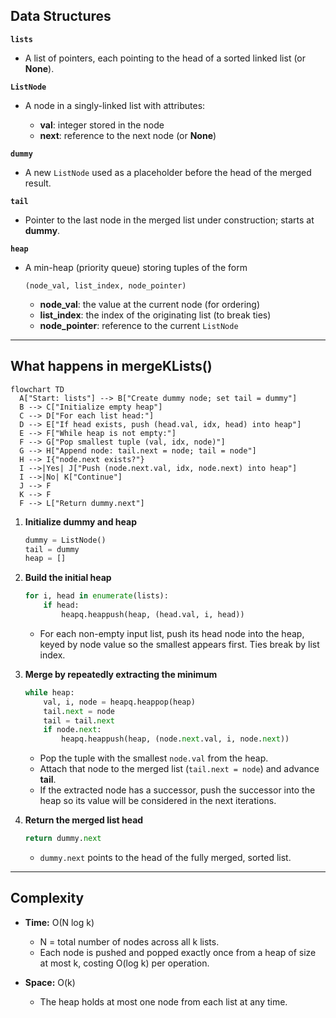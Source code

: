 ## Data Structures

**`lists`**

* A list of pointers, each pointing to the head of a sorted linked list (or **None**).

**`ListNode`**

* A node in a singly-linked list with attributes:

  * **val**: integer stored in the node
  * **next**: reference to the next node (or **None**)

**`dummy`**

* A new `ListNode` used as a placeholder before the head of the merged result.

**`tail`**

* Pointer to the last node in the merged list under construction; starts at **dummy**.

**`heap`**

* A min-heap (priority queue) storing tuples of the form

  ```
  (node_val, list_index, node_pointer)
  ```

  * **node\_val**: the value at the current node (for ordering)
  * **list\_index**: the index of the originating list (to break ties)
  * **node\_pointer**: reference to the current `ListNode`

---

## What happens in mergeKLists()

```mermaid
flowchart TD
  A["Start: lists"] --> B["Create dummy node; set tail = dummy"]
  B --> C["Initialize empty heap"]
  C --> D["For each list head:"]
  D --> E["If head exists, push (head.val, idx, head) into heap"]
  E --> F["While heap is not empty:"]
  F --> G["Pop smallest tuple (val, idx, node)"]
  G --> H["Append node: tail.next = node; tail = node"]
  H --> I{"node.next exists?"}
  I -->|Yes| J["Push (node.next.val, idx, node.next) into heap"]
  I -->|No| K["Continue"]
  J --> F
  K --> F
  F --> L["Return dummy.next"]
```

1. **Initialize dummy and heap**

   ```python
   dummy = ListNode()
   tail = dummy
   heap = []
   ```

2. **Build the initial heap**

   ```python
   for i, head in enumerate(lists):
       if head:
           heapq.heappush(heap, (head.val, i, head))
   ```

   * For each non-empty input list, push its head node into the heap, keyed by node value so the smallest appears first. Ties break by list index.

3. **Merge by repeatedly extracting the minimum**

   ```python
   while heap:
       val, i, node = heapq.heappop(heap)
       tail.next = node
       tail = tail.next
       if node.next:
           heapq.heappush(heap, (node.next.val, i, node.next))
   ```

   * Pop the tuple with the smallest `node.val` from the heap.
   * Attach that node to the merged list (`tail.next = node`) and advance **tail**.
   * If the extracted node has a successor, push the successor into the heap so its value will be considered in the next iterations.

4. **Return the merged list head**

   ```python
   return dummy.next
   ```

   * `dummy.next` points to the head of the fully merged, sorted list.

---

## Complexity

* **Time:** O(N log k)

  * N = total number of nodes across all k lists.
  * Each node is pushed and popped exactly once from a heap of size at most k, costing O(log k) per operation.

* **Space:** O(k)

  * The heap holds at most one node from each list at any time.
